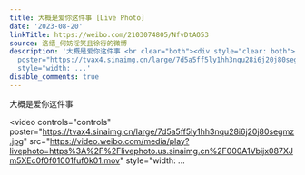 ```yaml
---
title: 大概是爱你这件事 [Live Photo]
date: '2023-08-20'
linkTitle: https://weibo.com/2103074805/NfvDtAO53
source: 洛缙_何妨淫笑且徐行的微博
description: '大概是爱你这件事 <br clear="both"><div style="clear: both"></div><video controls="controls"
  poster="https://tvax4.sinaimg.cn/large/7d5a5ff5ly1hh3nqu28i6j20j80segmz.jpg" src="https://video.weibo.com/media/play?livephoto=https%3A%2F%2Flivephoto.us.sinaimg.cn%2F000A1Vbijx087XJm5XEc0f0f01001fuf0k01.mov"
  style="width: ...'
disable_comments: true
---
```

大概是爱你这件事 <br clear="both"><div style="clear: both"></div><video controls="controls" poster="https://tvax4.sinaimg.cn/large/7d5a5ff5ly1hh3nqu28i6j20j80segmz.jpg" src="https://video.weibo.com/media/play?livephoto=https%3A%2F%2Flivephoto.us.sinaimg.cn%2F000A1Vbijx087XJm5XEc0f0f01001fuf0k01.mov" style="width: ...